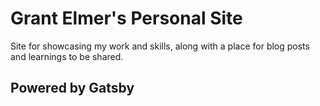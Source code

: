 # Grant Elmer's Personal Site

Site for showcasing my work and skills, along with a place for blog posts and learnings to be shared.


## Powered by Gatsby